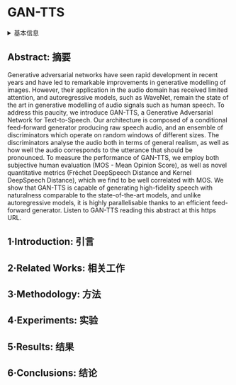 # GAN-TTS

<details>
<summary>基本信息</summary>

- 标题: "High Fidelity Speech Synthesis with Adversarial Networks"
- 作者:
  - 01 Mikolaj Bińkowski (Imperial College London)
  - 02 Jeff Donahue (DeepMind)
  - 03 Sander Dieleman (DeepMind)
  - 04 Aidan Clark (DeepMind)
  - 05 Erich Elsen (DeepMind)
  - 06 Norman Casagrande (DeepMind)
  - 07 Luis C.Cobo (DeepMind)
  - 08 Karen Simonyan (DeepMind)
- 链接:
  - [ArXiv](https://arxiv.org/abs/1909.11646)
  - [Publication](https://openreview.net/forum?id=r1gfQgSFDr)
  - [Github](https://github.com/mbinkowski/DeepSpeechDistances)
  - [Demo](https://storage.googleapis.com/deepmind-media/research/abstract.wav)
- 文件:
  - [ArXiv](_PDF/1909.11646v2__GAN-TTS__High_Fidelity_Speech_Synthesis_with_Adversarial_Networks.pdf)
  - [Publication](_PDF/1909.11646p0__GAN-TTS__ICLR2020Talk.pdf)

</details>

## Abstract: 摘要

Generative adversarial networks have seen rapid development in recent years and have led to remarkable improvements in generative modelling of images.
However, their application in the audio domain has received limited attention, and autoregressive models, such as WaveNet, remain the state of the art in generative modelling of audio signals such as human speech.
To address this paucity, we introduce GAN-TTS, a Generative Adversarial Network for Text-to-Speech.
Our architecture is composed of a conditional feed-forward generator producing raw speech audio, and an ensemble of discriminators which operate on random windows of different sizes.
The discriminators analyse the audio both in terms of general realism, as well as how well the audio corresponds to the utterance that should be pronounced.
To measure the performance of GAN-TTS, we employ both subjective human evaluation (MOS - Mean Opinion Score), as well as novel quantitative metrics (Fréchet DeepSpeech Distance and Kernel DeepSpeech Distance), which we find to be well correlated with MOS.
We show that GAN-TTS is capable of generating high-fidelity speech with naturalness comparable to the state-of-the-art models, and unlike autoregressive models, it is highly parallelisable thanks to an efficient feed-forward generator.
Listen to GAN-TTS reading this abstract at this https URL.

## 1·Introduction: 引言

## 2·Related Works: 相关工作

## 3·Methodology: 方法

## 4·Experiments: 实验

## 5·Results: 结果

## 6·Conclusions: 结论
